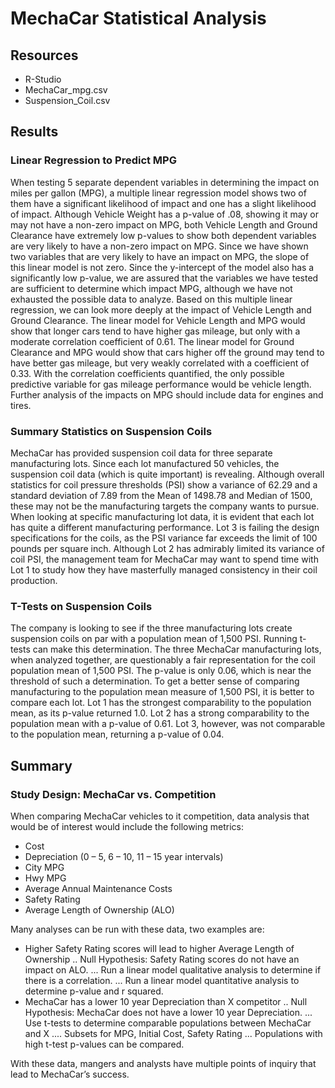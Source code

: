 # MechaCar Statistical Analysis

## Resources
- R-Studio
- MechaCar_mpg.csv
- Suspension_Coil.csv

## Results

### Linear Regression to Predict MPG
When testing 5 separate dependent variables in determining the impact on miles per gallon (MPG), a multiple linear regression model shows two of them have a significant likelihood of impact and one has a slight likelihood of impact.  Although Vehicle Weight has a p-value of .08, showing it may or may not have a non-zero impact on MPG, both Vehicle Length and Ground Clearance have extremely low p-values to show both dependent variables are very likely to have a non-zero impact on MPG.
Since we have shown two variables that are very likely to have an impact on MPG, the slope of this linear model is not zero.  Since the y-intercept of the model also has a significantly low p-value, we are assured that the variables we have tested are sufficient	to determine which impact MPG, although we have not exhausted the possible data to analyze.
Based on this multiple linear regression, we can look more deeply at the impact of Vehicle Length and Ground Clearance. The linear model for Vehicle Length and MPG would show that longer cars tend to have higher gas mileage, but only with a moderate correlation coefficient of 0.61.  The linear model for Ground Clearance and MPG would show that cars higher off the ground may tend to have better gas mileage, but very weakly correlated with a coefficient of 0.33.
With the correlation coefficients quantified, the only possible predictive variable for gas mileage performance would be vehicle length.
Further analysis of the impacts on MPG should include data for engines and tires.

### Summary Statistics on Suspension Coils
MechaCar has provided suspension coil data for three separate manufacturing lots.  Since each lot manufactured 50 vehicles, the suspension coil data (which is quite important) is revealing.  Although overall statistics for coil pressure thresholds (PSI) show a variance of 62.29 and a standard deviation of 7.89 from the Mean of 1498.78 and Median of 1500, these may not be the manufacturing targets the company wants to pursue.
When looking at specific manufacturing lot data, it is evident that each lot has quite a different manufacturing performance.  Lot 3 is failing the design specifications for the coils, as the PSI variance far exceeds the limit of 100 pounds per square inch.
Although Lot 2 has admirably limited its variance of coil PSI, the management team for MechaCar may want to spend time with Lot 1 to study how they have masterfully managed consistency in their coil production.

### T-Tests on Suspension Coils
The company is looking to see if the three manufacturing lots create suspension coils on par with a population mean of 1,500 PSI.  Running t-tests can make this determination.
The three MechaCar manufacturing lots, when analyzed together, are questionably a fair representation for the coil population mean of 1,500 PSI.  The p-value is only 0.06, which is near the threshold of such a determination.  To get a better sense of comparing manufacturing to the population mean measure of 1,500 PSI, it is better to compare each lot.
Lot 1 has the strongest comparability to the population mean, as its p-value returned 1.0.
Lot 2 has a strong comparability to the population mean with a p-value of 0.61.
Lot 3, however, was not comparable to the population mean, returning a p-value of 0.04.

## Summary
### Study Design: MechaCar vs. Competition
When comparing MechaCar vehicles to it competition, data analysis that would be of interest would include the following metrics:
-	Cost
-	Depreciation (0 – 5, 6 – 10, 11 – 15 year intervals)
-	City MPG
-	Hwy MPG
-	Average Annual Maintenance Costs
-	Safety Rating
-	Average Length of Ownership (ALO)


Many analyses can be run with these data, two examples are:
-	Higher Safety Rating scores will lead to higher Average Length of Ownership
..	Null Hypothesis: Safety Rating scores do not have an impact on ALO.
...	Run a linear model qualitative analysis to determine if there is a correlation.
...	Run a linear model quantitative analysis to determine p-value and r squared.
-	MechaCar has a lower 10 year Depreciation than X competitor 
..	Null Hypothesis: MechaCar does not have a lower 10 year Depreciation.
...	Use t-tests to determine comparable populations between MechaCar and X
....	Subsets for MPG, Initial Cost, Safety Rating
...	Populations with high t-test p-values can be compared.

With these data, mangers and analysts have multiple points of inquiry that lead to MechaCar’s success.



